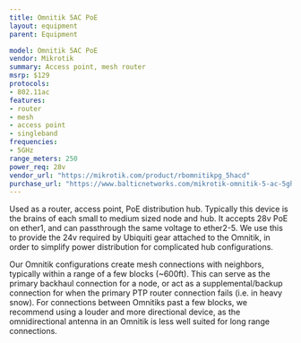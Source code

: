 ```yaml
---
title: Omnitik 5AC PoE
layout: equipment
parent: Equipment

model: Omnitik 5AC PoE
vendor: Mikrotik
summary: Access point, mesh router
msrp: $129
protocols:
- 802.11ac
features:
- router
- mesh
- access point
- singleband
frequencies:
- 5GHz
range_meters: 250
power_req: 28v
vendor_url: "https://mikrotik.com/product/rbomnitikpg_5hacd"
purchase_url: "https://www.balticnetworks.com/mikrotik-omnitik-5-ac-5ghz-802-11ac-2-5-dbi-gigabit-access-point-w-poe-output-us"
---
```


Used as a router, access point, PoE distribution hub. Typically this device is the brains of each small to medium sized node and hub. It accepts 28v PoE on ether1, and can passthrough the same voltage to ether2-5. We use this to provide the 24v required by Ubiquiti gear attached to the Omnitik, in order to simplify power distribution for complicated hub configurations.

Our Omnitik configurations create mesh connections with neighbors, typically within a range of a few blocks (~600ft). This can serve as the primary backhaul connection for a node, or act as a supplemental/backup connection for when the primary PTP router connection fails (i.e. in heavy snow). For connections between Omnitiks past a few blocks, we recommend using a louder and more directional device, as the omnidirectional antenna in an Omnitik is less well suited for long range connections.
